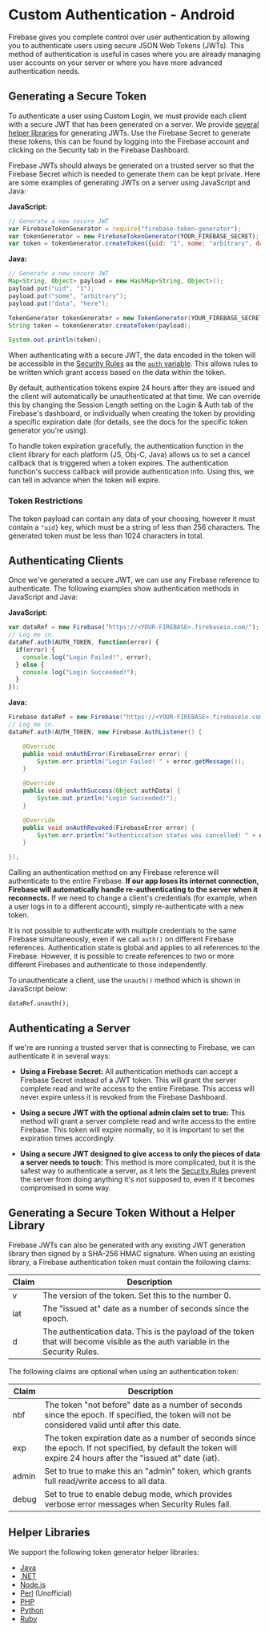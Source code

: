 # Custom Authentication - Android

Firebase gives you complete control over user authentication by allowing you to authenticate users using secure JSON Web Tokens (JWTs). This method of authentication is useful in cases where you are already managing user accounts on your server or where you have more advanced authentication needs.


## Generating a Secure Token

To authenticate a user using Custom Login, we must provide each client with a secure JWT that has been generated on a server. We provide [several helper libraries](#helper-libraries) for generating JWTs. Use the Firebase Secret to generate these tokens, this can be found by logging into the Firebase account and clicking on the Security tab in the Firebase Dashboard.

Firebase JWTs should always be generated on a trusted server so that the Firebase Secret which is needed to generate them can be kept private. Here are some examples of generating JWTs on a server using JavaScript and Java:

__JavaScript:__
```javascript
// Generate a new secure JWT
var FirebaseTokenGenerator = require("firebase-token-generator");
var tokenGenerator = new FirebaseTokenGenerator(YOUR_FIREBASE_SECRET);
var token = tokenGenerator.createToken({uid: "1", some: "arbitrary", data: "here"});
```

__Java:__
```java
// Generate a new secure JWT
Map<String, Object> payload = new HashMap<String, Object>();
payload.put("uid", "1");
payload.put("some", "arbitrary");
payload.put("data", "here");

TokenGenerator tokenGenerator = new TokenGenerator(YOUR_FIREBASE_SECRET);
String token = tokenGenerator.createToken(payload);

System.out.println(token);
```

When authenticating with a secure JWT, the data encoded in the token will be accessible in the [Security Rules](https://www.firebase.com/docs/web/guide/securing-data.html) as the [`auth` variable](TODO). This allows rules to be written which grant access based on the data within the token.

By default, authentication tokens expire 24 hours after they are issued and the client will automatically be unauthenticated at that time. We can override this by changing the Session Length setting on the Login & Auth tab of the Firebase's dashboard, or individually when creating the token by providing a specific expiration date (for details, see the docs for the specific token generator you're using).

To handle token expiration gracefully, the authentication function in the client library for each platform (JS, Obj-C, Java) allows us to set a cancel callback that is triggered when a token expires. The authentication function's success callback will provide authentication info. Using this, we can tell in advance when the token will expire.

### Token Restrictions

The token payload can contain any data of your choosing, however it must contain a `"uid}` key, which must be a string of less than 256 characters.  The generated token must be less than 1024 characters in total.


## Authenticating Clients

Once we've generated a secure JWT, we can use any Firebase reference to authenticate. The following examples show authentication methods in JavaScript and Java:

__JavaScript:__
```javascript
var dataRef = new Firebase("https://<YOUR-FIREBASE>.firebaseio.com/");
// Log me in.
dataRef.auth(AUTH_TOKEN, function(error) {
  if(error) {
    console.log("Login Failed!", error);
  } else {
    console.log("Login Succeeded!");
  }
});
```

__Java:__
```java
Firebase dataRef = new Firebase("https://<YOUR-FIREBASE>.firebaseio.com/");
// Log me in.
dataRef.auth(AUTH_TOKEN, new Firebase.AuthListener() {

    @Override
    public void onAuthError(FirebaseError error) {
        System.err.println("Login Failed! " + error.getMessage());
    }

    @Override
    public void onAuthSuccess(Object authData) {
        System.out.println("Login Succeeded!");
    }

    @Override
    public void onAuthRevoked(FirebaseError error) {
        System.err.println("Authenticcation status was cancelled! " + error.getMessage());
    }

});
```

Calling an authentication method on any Firebase reference will authenticate to the entire Firebase. __If our app loses its internet connection, Firebase will automatically handle re-authenticating to the server when it reconnects.__ If we need to change a client's credentials (for example, when a user logs in to a different account), simply re-authenticate with a new token.

It is not possible to authenticate with multiple credentials to the same Firebase simultaneously, even if we call `auth()` on different Firebase references. Authentication state is global and applies to all references to the Firebase. However, it is possible to create references to two or more different Firebases and authenticate to those independently.

To unauthenticate a client, use the `unauth()` method which is shown in JavaScript below:

```
dataRef.unauth();
```


## Authenticating a Server

If we're are running a trusted server that is connecting to Firebase, we can authenticate it in several ways:

* __Using a Firebase Secret:__ All authentication methods can accept a Firebase Secret instead of a JWT token. This will grant the server complete read and write access to the entire Firebase. This access will never expire unless it is revoked from the Firebase Dashboard.

* __Using a secure JWT with the optional admin claim set to true:__ This method will grant a server complete read and write access to the entire Firebase. This token will expire normally, so it is important to set the expiration times accordingly.

* __Using a secure JWT designed to give access to only the pieces of data a server needs to touch:__ This method is more complicated, but it is the safest way to authenticate a server, as it lets the [Security Rules](https://www.firebase.com/docs/web/guide/securing-data.html) prevent the server from doing anything it's not supposed to, even if it becomes compromised in some way.


## Generating a Secure Token Without a Helper Library

Firebase JWTs can also be generated with any existing JWT generation library then signed by a SHA-256 HMAC signature. When using an existing library, a Firebase authentication token must contain the following claims:

| Claim | Description |
| --- | --- |
| v | The version of the token. Set this to the number 0. |
| iat | The "issued at" date as a number of seconds since the epoch. |
| d | The authentication data. This is the payload of the token that will become visible as the auth variable in the Security Rules. |

The following claims are optional when using an authentication token:

| Claim | Description |
| --- | --- |
| nbf | The token "not before" date as a number of seconds since the epoch. If specified, the token will not be considered valid until after this date. |
| exp | The token expiration date as a number of seconds since the epoch. If not specified, by default the token will expire 24 hours after the "issued at" date (iat). |
| admin | Set to true to make this an "admin" token, which grants full read/write access to all data. |
| debug | Set to true to enable debug mode, which provides verbose error messages when Security Rules fail. |


## Helper Libraries

We support the following token generator helper libraries:
* [Java](https://github.com/firebase/firebase-token-generator-java)
* [.NET](https://github.com/firebase/firebase-token-generator-dotNet)
* [Node.js](https://github.com/firebase/firebase-token-generator-node)
* [Perl](https://metacpan.org/module/Firebase::Auth) (Unofficial)
* [PHP](https://github.com/firebase/firebase-token-generator-php)
* [Python](https://github.com/firebase/firebase-token-generator-python)
* [Ruby](https://github.com/firebase/firebase-token-generator-ruby)
